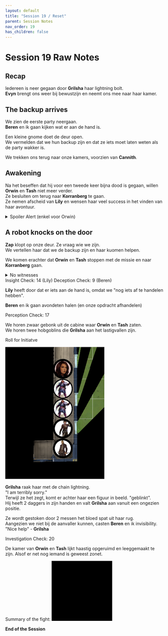 ```yaml
---
layout: default
title: "Session 19 / Reset"
parent: Session Notes
nav_order: 19
has_children: false
---
```


# Session 19 Raw Notes

## Recap

Iedereen is neer gegaan door **Grilsha** haar lightning bolt.  
**Evyn** brengt ons weer bij bewustzijn en neemt ons mee naar haar kamer.

## The backup arrives

We zien de eerste party neergaan.  
**Beren** en ik gaan kijken wat er aan de hand is.

Een kleine gnome doet de deur open.  
We vermelden dat we hun backup zijn en dat ze iets moet laten weten als de party wakker is.

We trekken ons terug naar onze kamers, voorzien van **Cannith**.

## Awakening

Na het beseffen dat hij voor een tweede keer bijna dood is gegaan, willen **Orwin** en **Tash** niet meer verder.  
Ze besluiten om terug naar **Korranberg** te gaan.  
Ze nemen afscheid van **Lily** en wensen haar veel success in het vinden van haar avontuur.  

<details>
  <summary>Spoiler Alert (enkel voor Orwin)</summary>
  <p>Bij het aankomen in Korranberg, rapporteer ik het avontuur. En vooral het falen ervan. Waar Lily is en nu naar onderweg is.</p>
</details>

## A robot knocks on the door

**Zap** klopt op onze deur. Ze vraag wie we zijn.  
We vertellen haar dat we de backup zijn en haar kuomen helpen.

We komen erachter dat **Orwin** en **Tash** stoppen met de missie en naar **Korranberg** gaan.  

<details>
  <summary>No witnesses</summary>
  <p>We moeten van de ooggetuigen af dus die gaan we eerst nog moeten liquideren.</p>
</details>

<div class="text-red-000">
 Insight Check: 14 (Lily)
 Deception Check: 9 (Beren)
</div>

**Lily** heeft door dat er iets aan de hand is, omdat we "nog iets af te handelen hebben".  

**Beren** en ik gaan avondeten halen (en onze opdracht afhandelen)

<div class="text-red-000">
 Perception Check: 17
</div>

We horen zwaar gebonk uit de cabine waar **Orwin** en **Tash** zaten.  
We horen twee hobgoblins die **Grilsha** aan het lastigvallen zijn.

<div class="text-red-000">
 Roll for Initiatve
</div>

![ambush](img/19_hobgoblin_ambush.PNG)

**Grilsha** raak haar met de chain lightning.  
"I am terribly sorry."  
Terwijl ze het zegt, komt er achter haar een figuur in beeld. "geblinkt".  
Hij heeft 2 daggers in zijn handen en valt **Grilsha** aan vanuit een ongezien positie.

Ze wordt gestoken door 2 messen het bloed spat uit haar rug.  
Aangezien we niet bij de aanvaller kunnen, casten **Beren** en ik invisibility.  
"Nice help" - **Grilsha**

<div class="text-red-000">
 Investigation Check: 20
</div>

De kamer van **Orwin** en **Tash** lijkt haastig opgeruimd en leeggemaakt te zijn. Alsof er net nog iemand is geweest zonet.

Summary of the fight:
![darkness](img/19_darkness.PNG)

**End of the Session**

